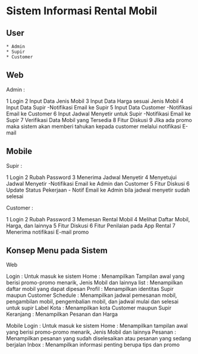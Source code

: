  # Sistem Informasi Rental Mobil

 ## User
    * Admin
    * Supir
    * Customer

## Web

   Admin :

   1 Login
   2 Input Data Jenis Mobil
   3 Input Data Harga sesuai Jenis Mobil
   4 Input Data Supir
      -Notifikasi Email ke Supir
   5 Input Data Customer
      -Notifikasi Email ke Customer
   6 Input Jadwal Menyetir untuk Supir
       -Notifikasi Email ke Supir
   7 Verifikasi Data Mobil yang Tersedia 
   8 Fitur Diskusi
   9 JIka ada promo maka sistem akan memberi tahukan kepada customer melalui notifikasi E-mail

## Mobile

   Supir :

   1 Login
   2 Rubah Password
   3 Menerima Jadwal Menyetir
   4 Menyetujui Jadwal Menyetir
      -Notifikasi Email ke Admin dan Customer
   5 Fitur Diskusi
   6 Update Status Pekerjaan
      - Notif Email ke Admin bila jadwal menyetir sudah selesai

   Customer :

   1 Login
   2 Rubah Password
   3 Memesan Rental Mobil 
   4 Melihat Daftar Mobil, Harga, dan lainnya
   5 Fitur Diskusi
   6 Fitur Penilaian pada App Rental
   7 Menerima notifikasi E-mail promo 

## Konsep Menu pada Sistem 

   Web

   Login      : Untuk masuk ke sistem
   Home       : Menampilkan Tampilan awal yang berisi promo-promo menarik, Jenis Mobil dan lainnya
   list       : Menampilkan daftar mobil yang dapat dipesan
   Profil     : Menampilkan identitas Supir maupun Customer
   Schedule   : Menampilkan jadwal pemesanan mobil, pengambilan mobil, pengembalian mobil, dan jadwal mulai dan              selesai untuk supir
   Label Kota : Menampilkan kota Customer maupun Supir
   Keranjang  : Menampilkan Pesanan dan Harga

   Mobile
   Login      : Untuk masuk ke sistem
   Home       : Menampilkan tampilan awal yang berisi promo-promo menarik, Jenis Mobil dan lainnya
   Pesanan    : Menampilkan pesanan yang sudah diselesaikan atau pesanan yang sedang berjalan
   Inbox      : Menampilkan informasi penting berupa tips dan promo

   

   